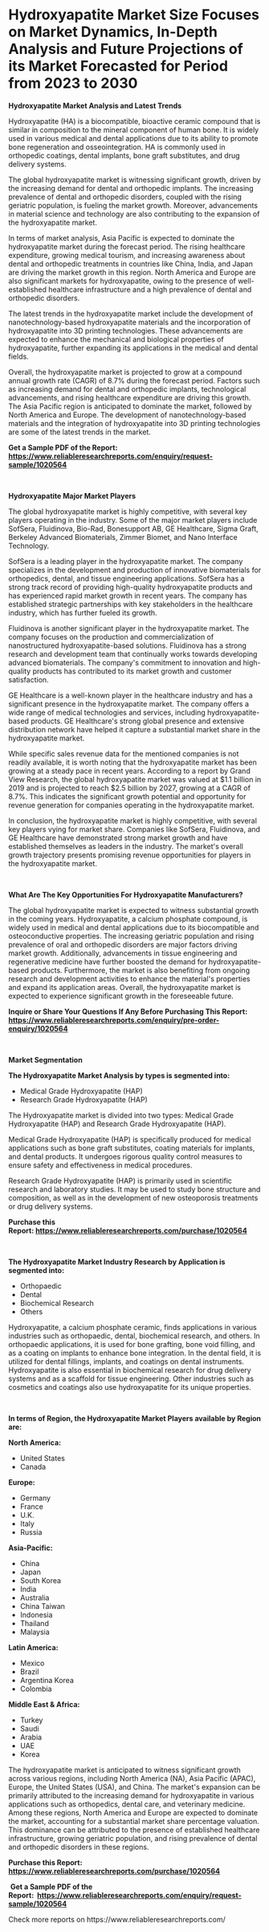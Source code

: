 <p><h1>Hydroxyapatite Market Size Focuses on Market Dynamics, In-Depth Analysis and Future Projections of its Market Forecasted for Period from 2023 to 2030</h1></p><p><strong>Hydroxyapatite Market Analysis and Latest Trends</strong></p>
<p><p>Hydroxyapatite (HA) is a biocompatible, bioactive ceramic compound that is similar in composition to the mineral component of human bone. It is widely used in various medical and dental applications due to its ability to promote bone regeneration and osseointegration. HA is commonly used in orthopedic coatings, dental implants, bone graft substitutes, and drug delivery systems.</p><p>The global hydroxyapatite market is witnessing significant growth, driven by the increasing demand for dental and orthopedic implants. The increasing prevalence of dental and orthopedic disorders, coupled with the rising geriatric population, is fueling the market growth. Moreover, advancements in material science and technology are also contributing to the expansion of the hydroxyapatite market.</p><p>In terms of market analysis, Asia Pacific is expected to dominate the hydroxyapatite market during the forecast period. The rising healthcare expenditure, growing medical tourism, and increasing awareness about dental and orthopedic treatments in countries like China, India, and Japan are driving the market growth in this region. North America and Europe are also significant markets for hydroxyapatite, owing to the presence of well-established healthcare infrastructure and a high prevalence of dental and orthopedic disorders.</p><p>The latest trends in the hydroxyapatite market include the development of nanotechnology-based hydroxyapatite materials and the incorporation of hydroxyapatite into 3D printing technologies. These advancements are expected to enhance the mechanical and biological properties of hydroxyapatite, further expanding its applications in the medical and dental fields.</p><p>Overall, the hydroxyapatite market is projected to grow at a compound annual growth rate (CAGR) of 8.7% during the forecast period. Factors such as increasing demand for dental and orthopedic implants, technological advancements, and rising healthcare expenditure are driving this growth. The Asia Pacific region is anticipated to dominate the market, followed by North America and Europe. The development of nanotechnology-based materials and the integration of hydroxyapatite into 3D printing technologies are some of the latest trends in the market.</p></p>
<p><strong>Get a Sample PDF of the Report:&nbsp; <a href="https://www.reliableresearchreports.com/enquiry/request-sample/1020564">https://www.reliableresearchreports.com/enquiry/request-sample/1020564</a></strong></p>
<p>&nbsp;</p>
<p><strong>Hydroxyapatite Major Market Players</strong></p>
<p><p>The global hydroxyapatite market is highly competitive, with several key players operating in the industry. Some of the major market players include SofSera, Fluidinova, Bio-Rad, Bonesupport AB, GE Healthcare, Sigma Graft, Berkeley Advanced Biomaterials, Zimmer Biomet, and Nano Interface Technology.</p><p>SofSera is a leading player in the hydroxyapatite market. The company specializes in the development and production of innovative biomaterials for orthopedics, dental, and tissue engineering applications. SofSera has a strong track record of providing high-quality hydroxyapatite products and has experienced rapid market growth in recent years. The company has established strategic partnerships with key stakeholders in the healthcare industry, which has further fueled its growth.</p><p>Fluidinova is another significant player in the hydroxyapatite market. The company focuses on the production and commercialization of nanostructured hydroxyapatite-based solutions. Fluidinova has a strong research and development team that continually works towards developing advanced biomaterials. The company's commitment to innovation and high-quality products has contributed to its market growth and customer satisfaction.</p><p>GE Healthcare is a well-known player in the healthcare industry and has a significant presence in the hydroxyapatite market. The company offers a wide range of medical technologies and services, including hydroxyapatite-based products. GE Healthcare's strong global presence and extensive distribution network have helped it capture a substantial market share in the hydroxyapatite market.</p><p>While specific sales revenue data for the mentioned companies is not readily available, it is worth noting that the hydroxyapatite market has been growing at a steady pace in recent years. According to a report by Grand View Research, the global hydroxyapatite market was valued at $1.1 billion in 2019 and is projected to reach $2.5 billion by 2027, growing at a CAGR of 8.7%. This indicates the significant growth potential and opportunity for revenue generation for companies operating in the hydroxyapatite market.</p><p>In conclusion, the hydroxyapatite market is highly competitive, with several key players vying for market share. Companies like SofSera, Fluidinova, and GE Healthcare have demonstrated strong market growth and have established themselves as leaders in the industry. The market's overall growth trajectory presents promising revenue opportunities for players in the hydroxyapatite market.</p></p>
<p>&nbsp;</p>
<p><strong>What Are The Key Opportunities For Hydroxyapatite Manufacturers?</strong></p>
<p><p>The global hydroxyapatite market is expected to witness substantial growth in the coming years. Hydroxyapatite, a calcium phosphate compound, is widely used in medical and dental applications due to its biocompatible and osteoconductive properties. The increasing geriatric population and rising prevalence of oral and orthopedic disorders are major factors driving market growth. Additionally, advancements in tissue engineering and regenerative medicine have further boosted the demand for hydroxyapatite-based products. Furthermore, the market is also benefiting from ongoing research and development activities to enhance the material's properties and expand its application areas. Overall, the hydroxyapatite market is expected to experience significant growth in the foreseeable future.</p></p>
<p><strong>Inquire or Share Your Questions If Any Before Purchasing This Report: <a href="https://www.reliableresearchreports.com/enquiry/pre-order-enquiry/1020564">https://www.reliableresearchreports.com/enquiry/pre-order-enquiry/1020564</a></strong></p>
<p>&nbsp;</p>
<p><strong>Market Segmentation</strong></p>
<p><strong>The Hydroxyapatite Market Analysis by types is segmented into:</strong></p>
<p><ul><li>Medical Grade Hydroxyapatite (HAP)</li><li>Research Grade Hydroxyapatite (HAP)</li></ul></p>
<p><p>The Hydroxyapatite market is divided into two types: Medical Grade Hydroxyapatite (HAP) and Research Grade Hydroxyapatite (HAP). </p><p>Medical Grade Hydroxyapatite (HAP) is specifically produced for medical applications such as bone graft substitutes, coating materials for implants, and dental products. It undergoes rigorous quality control measures to ensure safety and effectiveness in medical procedures.</p><p>Research Grade Hydroxyapatite (HAP) is primarily used in scientific research and laboratory studies. It may be used to study bone structure and composition, as well as in the development of new osteoporosis treatments or drug delivery systems.</p></p>
<p><strong>Purchase this Report:&nbsp;<a href="https://www.reliableresearchreports.com/purchase/1020564">https://www.reliableresearchreports.com/purchase/1020564</a></strong></p>
<p>&nbsp;</p>
<p><strong>The Hydroxyapatite Market Industry Research by Application is segmented into:</strong></p>
<p><ul><li>Orthopaedic</li><li>Dental</li><li>Biochemical Research</li><li>Others</li></ul></p>
<p><p>Hydroxyapatite, a calcium phosphate ceramic, finds applications in various industries such as orthopaedic, dental, biochemical research, and others. In orthopaedic applications, it is used for bone grafting, bone void filling, and as a coating on implants to enhance bone integration. In the dental field, it is utilized for dental fillings, implants, and coatings on dental instruments. Hydroxyapatite is also essential in biochemical research for drug delivery systems and as a scaffold for tissue engineering. Other industries such as cosmetics and coatings also use hydroxyapatite for its unique properties.</p></p>
<p>&nbsp;</p>
<p><strong>In terms of Region, the Hydroxyapatite Market Players available by Region are:</strong></p>
<p>
    <p> <strong> North America: </strong>
        <ul>
            <li>United States</li>
            <li>Canada</li>
        </ul>
        </p> 
    <p> <strong> Europe: </strong>
        <ul>
            <li>Germany</li>
            <li>France</li>
            <li>U.K.</li>
            <li>Italy</li>
            <li>Russia</li>
        </ul>
        </p> 
    <p> <strong> Asia-Pacific: </strong>
        <ul>
            <li>China</li>
            <li>Japan</li>
            <li>South Korea</li>
            <li>India</li>
            <li>Australia</li>
            <li>China Taiwan</li>
            <li>Indonesia</li>
            <li>Thailand</li>
            <li>Malaysia</li>
        </ul>
        </p> 
    <p> <strong> Latin America: </strong>
        <ul>
            <li>Mexico</li>
            <li>Brazil</li>
            <li>Argentina Korea</li>
            <li>Colombia</li>
        </ul>
        </p> 
    <p> <strong> Middle East & Africa: </strong>
        <ul>
            <li>Turkey</li>
            <li>Saudi</li>
            <li>Arabia</li>
            <li>UAE</li>
            <li>Korea</li>
        </ul>
    </p>
    </p>
<p><p>The hydroxyapatite market is anticipated to witness significant growth across various regions, including North America (NA), Asia Pacific (APAC), Europe, the United States (USA), and China. The market's expansion can be primarily attributed to the increasing demand for hydroxyapatite in various applications such as orthopedics, dental care, and veterinary medicine. Among these regions, North America and Europe are expected to dominate the market, accounting for a substantial market share percentage valuation. This dominance can be attributed to the presence of established healthcare infrastructure, growing geriatric population, and rising prevalence of dental and orthopedic disorders in these regions.</p></p>
<p><strong>Purchase this Report: <a href="https://www.reliableresearchreports.com/purchase/1020564">https://www.reliableresearchreports.com/purchase/1020564</a></strong></p>
<p>&nbsp;<strong>Get a Sample PDF of the Report:&nbsp;&nbsp;<a href="https://www.reliableresearchreports.com/enquiry/request-sample/1020564">https://www.reliableresearchreports.com/enquiry/request-sample/1020564</a></strong></p>
<p><strong></strong></p>
<p>Check more reports on https://www.reliableresearchreports.com/</p>